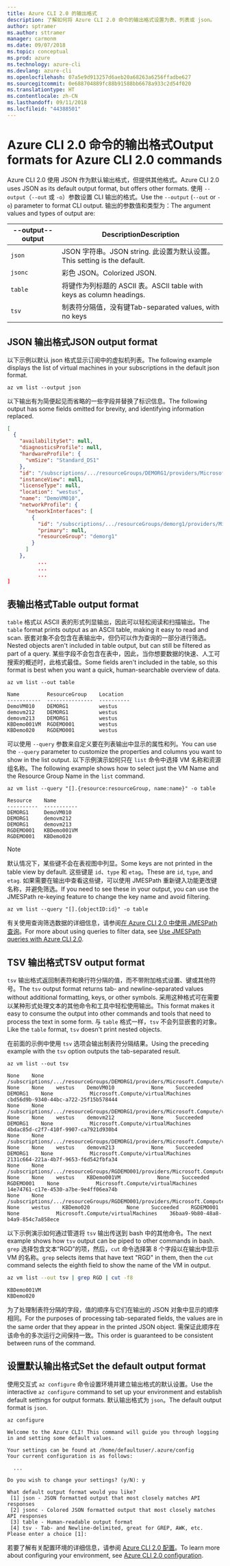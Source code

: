 ```yaml
---
title: Azure CLI 2.0 的输出格式
description: 了解如何将 Azure CLI 2.0 命令的输出格式设置为表、列表或 json。
author: sptramer
ms.author: sttramer
manager: carmonm
ms.date: 09/07/2018
ms.topic: conceptual
ms.prod: azure
ms.technology: azure-cli
ms.devlang: azure-cli
ms.openlocfilehash: 07a5e9d913257d6aeb20a68263a6256ffadbe627
ms.sourcegitcommit: 0e688704889fc88b91588bb6678a933c2d54f020
ms.translationtype: HT
ms.contentlocale: zh-CN
ms.lasthandoff: 09/11/2018
ms.locfileid: "44388501"
---
```

# <a name="output-formats-for-azure-cli-20-commands"></a><span data-ttu-id="5efb6-103">Azure CLI 2.0 命令的输出格式</span><span class="sxs-lookup"><span data-stu-id="5efb6-103">Output formats for Azure CLI 2.0 commands</span></span>

<span data-ttu-id="5efb6-104">Azure CLI 2.0 使用 JSON 作为默认输出格式，但提供其他格式。</span><span class="sxs-lookup"><span data-stu-id="5efb6-104">Azure CLI 2.0 uses JSON as its default output format, but offers other formats.</span></span>  <span data-ttu-id="5efb6-105">使用 `--output`（`--out` 或 `-o`）参数设置 CLI 输出的格式。</span><span class="sxs-lookup"><span data-stu-id="5efb6-105">Use the `--output` (`--out` or `-o`) parameter to format CLI output.</span></span> <span data-ttu-id="5efb6-106">输出的参数值和类型为：</span><span class="sxs-lookup"><span data-stu-id="5efb6-106">The argument values and types of output are:</span></span>

<span data-ttu-id="5efb6-107">--output</span><span class="sxs-lookup"><span data-stu-id="5efb6-107">--output</span></span> | <span data-ttu-id="5efb6-108">Description</span><span class="sxs-lookup"><span data-stu-id="5efb6-108">Description</span></span>
---------|-------------------------------
`json`   | <span data-ttu-id="5efb6-109">JSON 字符串。</span><span class="sxs-lookup"><span data-stu-id="5efb6-109">JSON string.</span></span> <span data-ttu-id="5efb6-110">此设置为默认设置。</span><span class="sxs-lookup"><span data-stu-id="5efb6-110">This setting is the default.</span></span>
`jsonc`  | <span data-ttu-id="5efb6-111">彩色 JSON。</span><span class="sxs-lookup"><span data-stu-id="5efb6-111">Colorized JSON.</span></span>
`table`  | <span data-ttu-id="5efb6-112">将键作为列标题的 ASCII 表。</span><span class="sxs-lookup"><span data-stu-id="5efb6-112">ASCII table with keys as column headings.</span></span>
`tsv`    | <span data-ttu-id="5efb6-113">制表符分隔值，没有键</span><span class="sxs-lookup"><span data-stu-id="5efb6-113">Tab-separated values, with no keys</span></span>

## <a name="json-output-format"></a><span data-ttu-id="5efb6-114">JSON 输出格式</span><span class="sxs-lookup"><span data-stu-id="5efb6-114">JSON output format</span></span>

<span data-ttu-id="5efb6-115">以下示例以默认 json 格式显示订阅中的虚拟机列表。</span><span class="sxs-lookup"><span data-stu-id="5efb6-115">The following example displays the list of virtual machines in your subscriptions in the default json format.</span></span>

```azurecli-interactive
az vm list --output json
```

<span data-ttu-id="5efb6-116">以下输出有为简便起见而省略的一些字段并替换了标识信息。</span><span class="sxs-lookup"><span data-stu-id="5efb6-116">The following output has some fields omitted for brevity, and identifying information replaced.</span></span>

```json
[
  {
    "availabilitySet": null,
    "diagnosticsProfile": null,
    "hardwareProfile": {
      "vmSize": "Standard_DS1"
    },
    "id": "/subscriptions/.../resourceGroups/DEMORG1/providers/Microsoft.Compute/virtualMachines/DemoVM010",
    "instanceView": null,
    "licenseType": null,
    "location": "westus",
    "name": "DemoVM010",
    "networkProfile": {
      "networkInterfaces": [
        {
          "id": "/subscriptions/.../resourceGroups/demorg1/providers/Microsoft.Network/networkInterfaces/DemoVM010VMNic",
          "primary": null,
          "resourceGroup": "demorg1"
        }
      ]
    },
          ...
          ...
          ...
]
```

## <a name="table-output-format"></a><span data-ttu-id="5efb6-117">表输出格式</span><span class="sxs-lookup"><span data-stu-id="5efb6-117">Table output format</span></span>

<span data-ttu-id="5efb6-118">`table` 格式以 ASCII 表的形式列显输出，因此可以轻松阅读和扫描输出。</span><span class="sxs-lookup"><span data-stu-id="5efb6-118">The `table` format prints output as an ASCII table, making it easy to read and scan.</span></span> <span data-ttu-id="5efb6-119">嵌套对象不会包含在表输出中，但仍可以作为查询的一部分进行筛选。</span><span class="sxs-lookup"><span data-stu-id="5efb6-119">Nested objects aren't included in table output, but can still be filtered as part of a query.</span></span> <span data-ttu-id="5efb6-120">某些字段不会包含在表中，因此，当你想要数据的快速、人工可搜索的概述时，此格式最佳。</span><span class="sxs-lookup"><span data-stu-id="5efb6-120">Some fields aren't included in the table, so this format is best when you want a quick, human-searchable overview of data.</span></span>

```azurecli-interactive
az vm list --out table
```

```output
Name         ResourceGroup    Location
-----------  ---------------  ----------
DemoVM010    DEMORG1          westus
demovm212    DEMORG1          westus
demovm213    DEMORG1          westus
KBDemo001VM  RGDEMO001        westus
KBDemo020    RGDEMO001        westus
```

<span data-ttu-id="5efb6-121">可以使用 `--query` 参数来自定义要在列表输出中显示的属性和列。</span><span class="sxs-lookup"><span data-stu-id="5efb6-121">You can use the `--query` parameter to customize the properties and columns you want to show in the list output.</span></span> <span data-ttu-id="5efb6-122">以下示例演示如何只在 `list` 命令中选择 VM 名称和资源组名称。</span><span class="sxs-lookup"><span data-stu-id="5efb6-122">The following example shows how to select just the VM Name and the Resource Group Name in the `list` command.</span></span>

```azurecli
az vm list --query "[].{resource:resourceGroup, name:name}" -o table
```

```output
Resource    Name
----------  -----------
DEMORG1     DemoVM010
DEMORG1     demovm212
DEMORG1     demovm213
RGDEMO001   KBDemo001VM
RGDEMO001   KBDemo020
```

> [!NOTE]
> <span data-ttu-id="5efb6-123">默认情况下，某些键不会在表视图中列显。</span><span class="sxs-lookup"><span data-stu-id="5efb6-123">Some keys are not printed in the table view by default.</span></span> <span data-ttu-id="5efb6-124">这些键是 `id`、`type` 和 `etag`。</span><span class="sxs-lookup"><span data-stu-id="5efb6-124">These are `id`, `type`, and `etag`.</span></span> <span data-ttu-id="5efb6-125">如果需要在输出中查看这些键，可以使用 JMESPath 重新键入功能更改键名称，并避免筛选。</span><span class="sxs-lookup"><span data-stu-id="5efb6-125">If you need to see these in your output, you can use the JMESPath re-keying feature to change the key name and avoid filtering.</span></span>
>
> ```azurecli
> az vm list --query "[].{objectID:id}" -o table
> ```

<span data-ttu-id="5efb6-126">有关使用查询筛选数据的详细信息，请参阅[在 Azure CLI 2.0 中使用 JMESPath 查询](/cli/azure/query-azure-cli)。</span><span class="sxs-lookup"><span data-stu-id="5efb6-126">For more about using queries to filter data, see [Use JMESPath queries with Azure CLI 2.0](/cli/azure/query-azure-cli).</span></span>

## <a name="tsv-output-format"></a><span data-ttu-id="5efb6-127">TSV 输出格式</span><span class="sxs-lookup"><span data-stu-id="5efb6-127">TSV output format</span></span>

<span data-ttu-id="5efb6-128">`tsv` 输出格式返回制表符和换行符分隔的值，而不带附加格式设置、键或其他符号。</span><span class="sxs-lookup"><span data-stu-id="5efb6-128">The `tsv` output format returns tab- and newline-separated values without additional formatting, keys, or other symbols.</span></span> <span data-ttu-id="5efb6-129">采用这种格式可在需要以某种形式处理文本的其他命令和工具中轻松使用输出。</span><span class="sxs-lookup"><span data-stu-id="5efb6-129">This format makes it easy to consume the output into other commands and tools that need to process the text in some form.</span></span> <span data-ttu-id="5efb6-130">与 `table` 格式一样，`tsv` 不会列显嵌套的对象。</span><span class="sxs-lookup"><span data-stu-id="5efb6-130">Like the `table` format, `tsv` doesn't print nested objects.</span></span>

<span data-ttu-id="5efb6-131">在前面的示例中使用 `tsv` 选项会输出制表符分隔结果。</span><span class="sxs-lookup"><span data-stu-id="5efb6-131">Using the preceding example with the `tsv` option outputs the tab-separated result.</span></span>

```azurecli-interactive
az vm list --out tsv
```

```output
None    None        /subscriptions/.../resourceGroups/DEMORG1/providers/Microsoft.Compute/virtualMachines/DemoVM010    None    None    westus    DemoVM010            None    Succeeded    DEMORG1    None            Microsoft.Compute/virtualMachines    cbd56d9b-9340-44bc-a722-25f15b578444
None    None        /subscriptions/.../resourceGroups/DEMORG1/providers/Microsoft.Compute/virtualMachines/demovm212    None    None    westus    demovm212            None    Succeeded    DEMORG1    None            Microsoft.Compute/virtualMachines    4bdac85d-c2f7-410f-9907-ca7921d930b4
None    None        /subscriptions/.../resourceGroups/DEMORG1/providers/Microsoft.Compute/virtualMachines/demovm213    None    None    westus    demovm213            None    Succeeded    DEMORG1    None            Microsoft.Compute/virtualMachines    2131c664-221a-4b7f-9653-f6d542fbfa34
None    None        /subscriptions/.../resourceGroups/RGDEMO001/providers/Microsoft.Compute/virtualMachines/KBDemo001VM    None    None    westus    KBDemo001VM            None    Succeeded    RGDEMO001    None            Microsoft.Compute/virtualMachines    14e74761-c17e-4530-a7be-9e4ff06ea74b
None    None        /subscriptions/.../resourceGroups/RGDEMO001/providers/Microsoft.Compute/virtualMachines/KBDemo02None    None    westus    KBDemo020            None    Succeeded    RGDEMO001    None            Microsoft.Compute/virtualMachines    36baa9-9b80-48a8-b4a9-854c7a858ece
```

<span data-ttu-id="5efb6-132">以下示例演示如何通过管道将 `tsv` 输出传送到 bash 中的其他命令。</span><span class="sxs-lookup"><span data-stu-id="5efb6-132">The next example shows how `tsv` output can be piped to other commands in bash.</span></span> <span data-ttu-id="5efb6-133">`grep` 选择包含文本“RGD”的项，然后，`cut` 命令选择第 8 个字段以在输出中显示 VM 的名称。</span><span class="sxs-lookup"><span data-stu-id="5efb6-133">`grep` selects items that have text "RGD" in them, then the `cut` command selects the eighth field to show the name of the VM in output.</span></span>

```bash
az vm list --out tsv | grep RGD | cut -f8
```

```output
KBDemo001VM
KBDemo020
```

<span data-ttu-id="5efb6-134">为了处理制表符分隔的字段，值的顺序与它们在输出的 JSON 对象中显示的顺序相同。</span><span class="sxs-lookup"><span data-stu-id="5efb6-134">For the purposes of processing tab-separated fields, the values are in the same order that they appear in the printed JSON object.</span></span> <span data-ttu-id="5efb6-135">需保证此顺序在该命令的多次运行之间保持一致。</span><span class="sxs-lookup"><span data-stu-id="5efb6-135">This order is guaranteed to be consistent between runs of the command.</span></span>

## <a name="set-the-default-output-format"></a><span data-ttu-id="5efb6-136">设置默认输出格式</span><span class="sxs-lookup"><span data-stu-id="5efb6-136">Set the default output format</span></span>

<span data-ttu-id="5efb6-137">使用交互式 `az configure` 命令设置环境并建立输出格式的默认设置。</span><span class="sxs-lookup"><span data-stu-id="5efb6-137">Use the interactive `az configure` command to set up your environment and establish default settings for output formats.</span></span> <span data-ttu-id="5efb6-138">默认输出格式为 `json`。</span><span class="sxs-lookup"><span data-stu-id="5efb6-138">The default output format is `json`.</span></span>

```azurecli-interactive
az configure
```

```output
Welcome to the Azure CLI! This command will guide you through logging in and setting some default values.

Your settings can be found at /home/defaultuser/.azure/config
Your current configuration is as follows:

  ...

Do you wish to change your settings? (y/N): y

What default output format would you like?
 [1] json - JSON formatted output that most closely matches API responses
 [2] jsonc - Colored JSON formatted output that most closely matches API responses
 [3] table - Human-readable output format
 [4] tsv - Tab- and Newline-delimited, great for GREP, AWK, etc.
Please enter a choice [1]:
```

<span data-ttu-id="5efb6-139">若要了解有关配置环境的详细信息，请参阅 [Azure CLI 2.0 配置](/cli/azure/azure-cli-configuration)。</span><span class="sxs-lookup"><span data-stu-id="5efb6-139">To learn more about configuring your environment, see [Azure CLI 2.0 configuration](/cli/azure/azure-cli-configuration).</span></span>